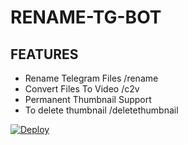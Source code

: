 # RENAME-TG-BOT

## FEATURES
* Rename Telegram Files /rename
* Convert Files To Video /c2v
* Permanent Thumbnail Support
* To delete thumbnail /deletethumbnail

[![Deploy](https://www.herokucdn.com/deploy/button.svg)](https://www.heroku.com/deploy?template=https://github.com/Clinton-Abraham/RENAME-TG-BOT)
